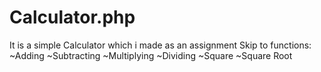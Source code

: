 # Calculator.php
It is a simple Calculator which i made as an assignment
Skip to functions:
~Adding
~Subtracting
~Multiplying
~Dividing
~Square
~Square Root
